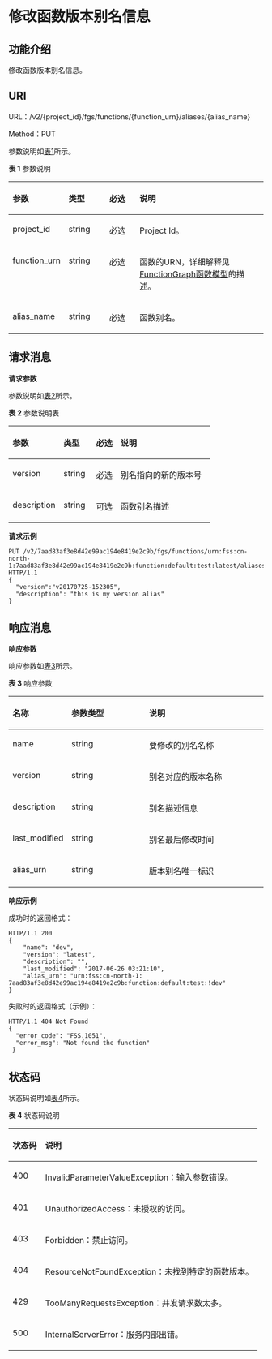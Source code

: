 # 修改函数版本别名信息<a name="functiongraph_06_0115"></a>

## 功能介绍<a name="section22115843"></a>

修改函数版本别名信息。

## URI<a name="section64824865"></a>

URL：/v2/\{project\_id\}/fgs/functions/\{function\_urn\}/aliases/\{alias\_name\}

Method：PUT

参数说明如[表1](#d0e4439)所示。

**表 1**  参数说明

<a name="d0e4439"></a>
<table><thead align="left"><tr id="row45214264"><th class="cellrowborder" valign="top" width="19.39%" id="mcps1.2.5.1.1"><p id="p38476805"><a name="p38476805"></a><a name="p38476805"></a>参数</p>
</th>
<th class="cellrowborder" valign="top" width="16.33%" id="mcps1.2.5.1.2"><p id="p29613490"><a name="p29613490"></a><a name="p29613490"></a>类型</p>
</th>
<th class="cellrowborder" valign="top" width="12.24%" id="mcps1.2.5.1.3"><p id="p49882471"><a name="p49882471"></a><a name="p49882471"></a>必选</p>
</th>
<th class="cellrowborder" valign="top" width="52.04%" id="mcps1.2.5.1.4"><p id="p13948365"><a name="p13948365"></a><a name="p13948365"></a>说明</p>
</th>
</tr>
</thead>
<tbody><tr id="row56075787"><td class="cellrowborder" valign="top" width="19.39%" headers="mcps1.2.5.1.1 "><p id="p45844938"><a name="p45844938"></a><a name="p45844938"></a>project_id</p>
</td>
<td class="cellrowborder" valign="top" width="16.33%" headers="mcps1.2.5.1.2 "><p id="p22452530"><a name="p22452530"></a><a name="p22452530"></a>string</p>
</td>
<td class="cellrowborder" valign="top" width="12.24%" headers="mcps1.2.5.1.3 "><p id="p6715626"><a name="p6715626"></a><a name="p6715626"></a>必选</p>
</td>
<td class="cellrowborder" valign="top" width="52.04%" headers="mcps1.2.5.1.4 "><p id="p7094810"><a name="p7094810"></a><a name="p7094810"></a>Project Id。</p>
</td>
</tr>
<tr id="row63853295"><td class="cellrowborder" valign="top" width="19.39%" headers="mcps1.2.5.1.1 "><p id="p4734407"><a name="p4734407"></a><a name="p4734407"></a>function_urn</p>
</td>
<td class="cellrowborder" valign="top" width="16.33%" headers="mcps1.2.5.1.2 "><p id="p47942700"><a name="p47942700"></a><a name="p47942700"></a>string</p>
</td>
<td class="cellrowborder" valign="top" width="12.24%" headers="mcps1.2.5.1.3 "><p id="p58153477"><a name="p58153477"></a><a name="p58153477"></a>必选</p>
</td>
<td class="cellrowborder" valign="top" width="52.04%" headers="mcps1.2.5.1.4 "><p id="p12811195"><a name="p12811195"></a><a name="p12811195"></a>函数的URN，详细解释见<a href="FunctionGraph函数模型.md">FunctionGraph函数模型</a>的描述。</p>
</td>
</tr>
<tr id="row2160193283811"><td class="cellrowborder" valign="top" width="19.39%" headers="mcps1.2.5.1.1 "><p id="p1216183213385"><a name="p1216183213385"></a><a name="p1216183213385"></a>alias_name</p>
</td>
<td class="cellrowborder" valign="top" width="16.33%" headers="mcps1.2.5.1.2 "><p id="p318235414383"><a name="p318235414383"></a><a name="p318235414383"></a>string</p>
</td>
<td class="cellrowborder" valign="top" width="12.24%" headers="mcps1.2.5.1.3 "><p id="p71616325381"><a name="p71616325381"></a><a name="p71616325381"></a>必选</p>
</td>
<td class="cellrowborder" valign="top" width="52.04%" headers="mcps1.2.5.1.4 "><p id="p716120329385"><a name="p716120329385"></a><a name="p716120329385"></a>函数别名。</p>
</td>
</tr>
</tbody>
</table>

## 请求消息<a name="section46552877"></a>

**请求参数**

参数说明如[表2](#d0e4502)所示。

**表 2**  参数说明表

<a name="d0e4502"></a>
<table><thead align="left"><tr id="row53298806"><th class="cellrowborder" valign="top" width="25.252525252525253%" id="mcps1.2.5.1.1"><p id="p22236029"><a name="p22236029"></a><a name="p22236029"></a>参数</p>
</th>
<th class="cellrowborder" valign="top" width="16.16161616161616%" id="mcps1.2.5.1.2"><p id="p56287916"><a name="p56287916"></a><a name="p56287916"></a>类型</p>
</th>
<th class="cellrowborder" valign="top" width="12.121212121212121%" id="mcps1.2.5.1.3"><p id="p63027372"><a name="p63027372"></a><a name="p63027372"></a>必选</p>
</th>
<th class="cellrowborder" valign="top" width="46.464646464646464%" id="mcps1.2.5.1.4"><p id="p4943525"><a name="p4943525"></a><a name="p4943525"></a>说明</p>
</th>
</tr>
</thead>
<tbody><tr id="row64881214"><td class="cellrowborder" valign="top" width="25.252525252525253%" headers="mcps1.2.5.1.1 "><p id="p20886943"><a name="p20886943"></a><a name="p20886943"></a>version</p>
</td>
<td class="cellrowborder" valign="top" width="16.16161616161616%" headers="mcps1.2.5.1.2 "><p id="p14120817"><a name="p14120817"></a><a name="p14120817"></a>string</p>
</td>
<td class="cellrowborder" valign="top" width="12.121212121212121%" headers="mcps1.2.5.1.3 "><p id="p2935515"><a name="p2935515"></a><a name="p2935515"></a>必选</p>
</td>
<td class="cellrowborder" valign="top" width="46.464646464646464%" headers="mcps1.2.5.1.4 "><p id="p36450182"><a name="p36450182"></a><a name="p36450182"></a>别名指向的新的版本号</p>
</td>
</tr>
<tr id="row59616187"><td class="cellrowborder" valign="top" width="25.252525252525253%" headers="mcps1.2.5.1.1 "><p id="p64181866"><a name="p64181866"></a><a name="p64181866"></a>description</p>
</td>
<td class="cellrowborder" valign="top" width="16.16161616161616%" headers="mcps1.2.5.1.2 "><p id="p31348653"><a name="p31348653"></a><a name="p31348653"></a>string</p>
</td>
<td class="cellrowborder" valign="top" width="12.121212121212121%" headers="mcps1.2.5.1.3 "><p id="p56212973"><a name="p56212973"></a><a name="p56212973"></a>可选</p>
</td>
<td class="cellrowborder" valign="top" width="46.464646464646464%" headers="mcps1.2.5.1.4 "><p id="p56956945"><a name="p56956945"></a><a name="p56956945"></a>函数别名描述</p>
</td>
</tr>
</tbody>
</table>

**请求示例**

```
PUT /v2/7aad83af3e8d42e99ac194e8419e2c9b/fgs/functions/urn:fss:cn-north-1:7aad83af3e8d42e99ac194e8419e2c9b:function:default:test:latest/aliases/dev HTTP/1.1 
{ 
  "version":"v20170725-152305", 
  "description": "this is my version alias" 
}
```

## 响应消息<a name="section16322712"></a>

**响应参数**

响应参数如[表3](#table394445163918)所示。    

**表 3**  响应参数

<a name="table394445163918"></a>
<table><thead align="left"><tr id="row5944851163912"><th class="cellrowborder" valign="top" width="20.202020202020204%" id="mcps1.2.4.1.1"><p id="p7944165193912"><a name="p7944165193912"></a><a name="p7944165193912"></a>名称</p>
</th>
<th class="cellrowborder" valign="top" width="31.313131313131308%" id="mcps1.2.4.1.2"><p id="p494413519391"><a name="p494413519391"></a><a name="p494413519391"></a>参数类型</p>
</th>
<th class="cellrowborder" valign="top" width="48.484848484848484%" id="mcps1.2.4.1.3"><p id="p159441351193918"><a name="p159441351193918"></a><a name="p159441351193918"></a>说明</p>
</th>
</tr>
</thead>
<tbody><tr id="row656714506269"><td class="cellrowborder" valign="top" width="20.202020202020204%" headers="mcps1.2.4.1.1 "><p id="p897220169325"><a name="p897220169325"></a><a name="p897220169325"></a>name</p>
</td>
<td class="cellrowborder" valign="top" width="31.313131313131308%" headers="mcps1.2.4.1.2 "><p id="p142135417295"><a name="p142135417295"></a><a name="p142135417295"></a>string</p>
</td>
<td class="cellrowborder" valign="top" width="48.484848484848484%" headers="mcps1.2.4.1.3 "><p id="p1421384119295"><a name="p1421384119295"></a><a name="p1421384119295"></a>要修改的别名名称</p>
</td>
</tr>
<tr id="row1447114561264"><td class="cellrowborder" valign="top" width="20.202020202020204%" headers="mcps1.2.4.1.1 "><p id="p19701163322"><a name="p19701163322"></a><a name="p19701163322"></a>version</p>
</td>
<td class="cellrowborder" valign="top" width="31.313131313131308%" headers="mcps1.2.4.1.2 "><p id="p9213341192920"><a name="p9213341192920"></a><a name="p9213341192920"></a>string</p>
</td>
<td class="cellrowborder" valign="top" width="48.484848484848484%" headers="mcps1.2.4.1.3 "><p id="p321310414293"><a name="p321310414293"></a><a name="p321310414293"></a>别名对应的版本名称</p>
</td>
</tr>
<tr id="row171881259182617"><td class="cellrowborder" valign="top" width="20.202020202020204%" headers="mcps1.2.4.1.1 "><p id="p18968181603213"><a name="p18968181603213"></a><a name="p18968181603213"></a>description</p>
</td>
<td class="cellrowborder" valign="top" width="31.313131313131308%" headers="mcps1.2.4.1.2 "><p id="p1213144152913"><a name="p1213144152913"></a><a name="p1213144152913"></a>string</p>
</td>
<td class="cellrowborder" valign="top" width="48.484848484848484%" headers="mcps1.2.4.1.3 "><p id="p152131417294"><a name="p152131417294"></a><a name="p152131417294"></a>别名描述信息</p>
</td>
</tr>
<tr id="row152771626162720"><td class="cellrowborder" valign="top" width="20.202020202020204%" headers="mcps1.2.4.1.1 "><p id="p1096571673212"><a name="p1096571673212"></a><a name="p1096571673212"></a>last_modified</p>
</td>
<td class="cellrowborder" valign="top" width="31.313131313131308%" headers="mcps1.2.4.1.2 "><p id="p121454162919"><a name="p121454162919"></a><a name="p121454162919"></a>string</p>
</td>
<td class="cellrowborder" valign="top" width="48.484848484848484%" headers="mcps1.2.4.1.3 "><p id="p1621414112915"><a name="p1621414112915"></a><a name="p1621414112915"></a>别名最后修改时间</p>
</td>
</tr>
<tr id="row143501123142714"><td class="cellrowborder" valign="top" width="20.202020202020204%" headers="mcps1.2.4.1.1 "><p id="p139611116173219"><a name="p139611116173219"></a><a name="p139611116173219"></a>alias_urn</p>
</td>
<td class="cellrowborder" valign="top" width="31.313131313131308%" headers="mcps1.2.4.1.2 "><p id="p11214204112298"><a name="p11214204112298"></a><a name="p11214204112298"></a>string</p>
</td>
<td class="cellrowborder" valign="top" width="48.484848484848484%" headers="mcps1.2.4.1.3 "><p id="p1421410413290"><a name="p1421410413290"></a><a name="p1421410413290"></a>版本别名唯一标识</p>
</td>
</tr>
</tbody>
</table>

**响应示例**

成功时的返回格式：

```
HTTP/1.1 200
{ 
    "name": "dev",  
    "version": "latest", 
    "description": "", 
    "last_modified": "2017-06-26 03:21:10", 
    "alias_urn": "urn:fss:cn-north-1: 7aad83af3e8d42e99ac194e8419e2c9b:function:default:test:!dev" 
}
```

失败时的返回格式（示例）：

```
HTTP/1.1 404 Not Found 
{ 
  "error_code": "FSS.1051", 
  "error_msg": "Not found the function" 
 }
```

## 状态码<a name="section12686683"></a>

状态码说明如[表4](#d0e4585)所示。

**表 4**  状态码说明

<a name="d0e4585"></a>
<table><thead align="left"><tr id="row58020329"><th class="cellrowborder" valign="top" width="13.13%" id="mcps1.2.3.1.1"><p id="p2026231"><a name="p2026231"></a><a name="p2026231"></a>状态码</p>
</th>
<th class="cellrowborder" valign="top" width="86.87%" id="mcps1.2.3.1.2"><p id="p29906997"><a name="p29906997"></a><a name="p29906997"></a>说明</p>
</th>
</tr>
</thead>
<tbody><tr id="row6547659"><td class="cellrowborder" valign="top" width="13.13%" headers="mcps1.2.3.1.1 "><p id="p60598370"><a name="p60598370"></a><a name="p60598370"></a>400</p>
</td>
<td class="cellrowborder" valign="top" width="86.87%" headers="mcps1.2.3.1.2 "><p id="p9520929"><a name="p9520929"></a><a name="p9520929"></a>InvalidParameterValueException：输入参数错误。</p>
</td>
</tr>
<tr id="row18579504"><td class="cellrowborder" valign="top" width="13.13%" headers="mcps1.2.3.1.1 "><p id="p28544831"><a name="p28544831"></a><a name="p28544831"></a>401</p>
</td>
<td class="cellrowborder" valign="top" width="86.87%" headers="mcps1.2.3.1.2 "><p id="p30429963"><a name="p30429963"></a><a name="p30429963"></a>UnauthorizedAccess：未授权的访问。</p>
</td>
</tr>
<tr id="row1495012391413"><td class="cellrowborder" valign="top" width="13.13%" headers="mcps1.2.3.1.1 "><p id="p199501839194119"><a name="p199501839194119"></a><a name="p199501839194119"></a>403</p>
</td>
<td class="cellrowborder" valign="top" width="86.87%" headers="mcps1.2.3.1.2 "><p id="p119501839154118"><a name="p119501839154118"></a><a name="p119501839154118"></a>Forbidden：禁止访问。</p>
</td>
</tr>
<tr id="row5434211"><td class="cellrowborder" valign="top" width="13.13%" headers="mcps1.2.3.1.1 "><p id="p37517908"><a name="p37517908"></a><a name="p37517908"></a>404</p>
</td>
<td class="cellrowborder" valign="top" width="86.87%" headers="mcps1.2.3.1.2 "><p id="p19051702"><a name="p19051702"></a><a name="p19051702"></a>ResourceNotFoundException：未找到特定的函数版本。</p>
</td>
</tr>
<tr id="row37247592"><td class="cellrowborder" valign="top" width="13.13%" headers="mcps1.2.3.1.1 "><p id="p64265014"><a name="p64265014"></a><a name="p64265014"></a>429</p>
</td>
<td class="cellrowborder" valign="top" width="86.87%" headers="mcps1.2.3.1.2 "><p id="p38083656"><a name="p38083656"></a><a name="p38083656"></a>TooManyRequestsException：并发请求数太多。</p>
</td>
</tr>
<tr id="row7208591"><td class="cellrowborder" valign="top" width="13.13%" headers="mcps1.2.3.1.1 "><p id="p47024962"><a name="p47024962"></a><a name="p47024962"></a>500</p>
</td>
<td class="cellrowborder" valign="top" width="86.87%" headers="mcps1.2.3.1.2 "><p id="p50925615"><a name="p50925615"></a><a name="p50925615"></a>InternalServerError：服务内部出错。</p>
</td>
</tr>
</tbody>
</table>

